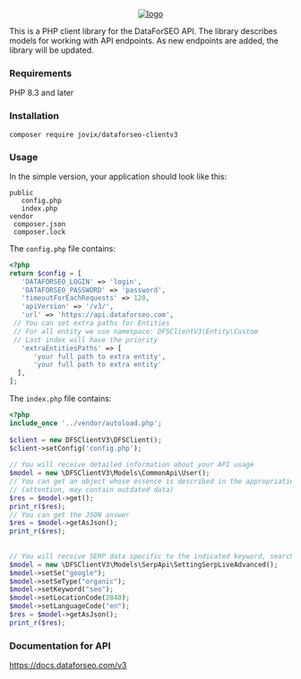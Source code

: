 <p align="center">  <a href="https://docs.dataforseo.com/v3">  <img src="https://dataforseo.com/wp-content/uploads/2022/04/ukr-logo_429.png" alt="logo"/>  </a>  </p>



This is a PHP client library for the DataForSEO API. The library describes models for working with API endpoints. As new endpoints are added, the library will be updated.

### Requirements

PHP 8.3 and later

### Installation

`composer require jovix/dataforseo-clientv3`

### Usage
In the simple version, your application should look like this:
```
public
   config.php
   index.php
vendor
 composer.json
 composer.lock
```

The `config.php` file contains:
```php
<?php  
return $config = [  
   'DATAFORSEO_LOGIN' => 'login',  
   'DATAFORSEO_PASSWORD' => 'password',  
   'timeoutForEachRequests' => 120,  
   'apiVersion' => '/v3/',  
   'url' => 'https://api.dataforseo.com',  
 // You can set extra paths for Entities  
 // For all entity we use namespace: DFSClientV3\Entity\Custom
 // Last index will have the priority
   'extraEntitiesPaths' => [  
      'your full path to extra entity',  
      'your full path to extra entity'  
  ],  
];
```
The `index.php` file contains:
```php
<?php  
include_once '../vendor/autoload.php';  
  
$client = new DFSClientV3\DFSClient();  
$client->setConfig('config.php');  
  
// You will receive detailed information about your API usage  
$model = new \DFSClientV3\Models\CommonApi\User();  
// You can get an object whose essence is described in the appropriating entity 
// (attention, may contain outdated data)
$res = $model->get();  
print_r($res);  
// You can get the JSON answer  
$res = $model->getAsJson();  
print_r($res);  
  
  
// You will receive SERP data specific to the indicated keyword, search engine, and location parameters
$model = new \DFSClientV3\Models\SerpApi\SettingSerpLiveAdvanced();  
$model->setSe("google");  
$model->setSeType("organic");  
$model->setKeyword("seo");  
$model->setLocationCode(2840);  
$model->setLanguageCode("en");  
$res = $model->getAsJson();  
print_r($res);
```

### Documentation for API
https://docs.dataforseo.com/v3
